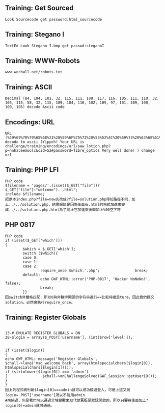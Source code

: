 <h2>Training: Get Sourced</h2>
 <pre><code>Look Sourcecode get password:html_sourcecode</code></pre>
 
<h2>Training: Stegano I</h2>
<pre><code>TextEd Look Stegano I.bmp get passwd:steganoI</code></pre>

<h2>Training: WWW-Robots</h2>
<pre><code>www.wechall.net/robots.txt</code></pre>

<h2>Training: ASCII</h2>
<pre><code>Decimal (84, 104, 101, 32, 115, 111, 108, 117, 116, 105, 111, 110, 32, 105, 115, 58, 32, 115, 109, 104, 110, 102, 109, 97, 101, 109, 100, 100, 105) decode Ascii code</code></pre>

<h2>Encodings: URL</h2>
<pre><code>URL (%59%69%70%70%65%68%21%20%59%6F%75%72%20%55%52%4C%20%69%73%20%63%68%61%6C%6C%65%6E%67%65%2F%74%72%61%69%6E%69%6E%67%2F%65%6E%63%6F%64%69%6E%67%73%2F%75%72%6C%2F%73%61%77%5F%6C%6F%74%69%6F%6E%2E%70%68%70%3F%70%3D%6E%6E%68%61%63%65%65%6D%6F%6F%6C%63%26%63%69%64%3D%35%32%23%70%61%73%73%77%6F%72%64%3D%66%69%62%72%65%5F%6F%70%74%69%63%73%20%56%65%72%79%20%77%65%6C%6C%20%64%6F%6E%65%21) decode to ascii (Yippeh! Your URL is challenge/training/encodings/url/saw_lotion.php?p=nnhaceemoolc&cid=52#password=fibre_optics Very well done! ) change url</code></pre>

<h2>Training: PHP LFI</h2>
<pre><code>PHP code
$filename = 'pages/'.(isset($_GET["file"])?$_GET["file"]:"welcome").'.html';
include $filename;
把原本index.php?file=new先改成?file=solution.php得知路徑不同，加上../../solution.php，結果報錯是因為後面有.html的格式加進來變成../../solution.php.html為了防止它加進來後面加上%00空字符
</code></pre>

<h2>PHP 0817</h2>
<pre><code>PHP code
if (isset($_GET['which']))
{
        $which = $_GET['which'];
        switch ($which){
        case 0:
        case 1:
        case 2:
                require_once $which.'.php';                break;
        default:
                echo GWF_HTML::error('PHP-0817', 'Hacker NoNoNo!', false);
                break;
        }}
因switch非嚴格匹配，所以0與非數字開頭的字符串進行==比較時總是ture，因此我們提交solution，必然會執行require_once。
</code></pre>

<h2>Training: Register Globals</h2>
<pre><code>
13-# EMULATE REGISTER GLOBALS = ON
28-$login = array($_POST['username'], (int)$row['level']);
 
   if (isset($login))
{
        echo GWF_HTML::message('Register Globals', $chall->lang('msg_welcome_back', array(htmlspecialchars($login[0]), htmlspecialchars($login[1]))));
        if (strtolower($login[0]) === 'admin') {                $chall->onChallengeSolved(GWF_Session::getUserID());
        }
}
因上列程式碼判斷$login[0]===admin就可以成功繞過登入，可是上述又說$login=$_POST['username']所以不能用admin #來繞過，但是我們可以通過全域變數來取代他舊版是默認開啟的，所以只要在後面加上?login[0]=admin就可通過。
</code></pre>
